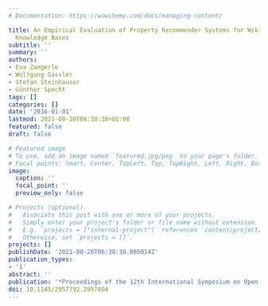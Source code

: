 ```yaml
---
# Documentation: https://wowchemy.com/docs/managing-content/

title: An Empirical Evaluation of Property Recommender Systems for Wikidata and Collaborative
  Knowledge Bases
subtitle: ''
summary: ''
authors:
- Eva Zangerle
- Wolfgang Gassler
- Stefan Steinhauser
- Günther Specht
tags: []
categories: []
date: '2016-01-01'
lastmod: 2021-08-20T08:38:38+02:00
featured: false
draft: false

# Featured image
# To use, add an image named `featured.jpg/png` to your page's folder.
# Focal points: Smart, Center, TopLeft, Top, TopRight, Left, Right, BottomLeft, Bottom, BottomRight.
image:
  caption: ''
  focal_point: ''
  preview_only: false

# Projects (optional).
#   Associate this post with one or more of your projects.
#   Simply enter your project's folder or file name without extension.
#   E.g. `projects = ["internal-project"]` references `content/project/deep-learning/index.md`.
#   Otherwise, set `projects = []`.
projects: []
publishDate: '2021-08-20T06:38:38.005014Z'
publication_types:
- '1'
abstract: ''
publication: '*Proceedings of the 12th International Symposium on Open Collaboration*'
doi: 10.1145/2957792.2957804
---
```

